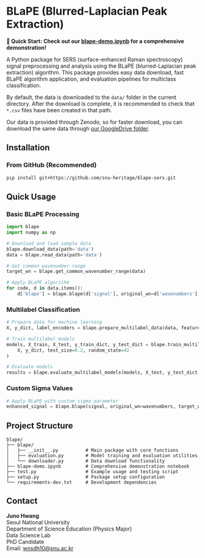 # BLaPE (Blurred-Laplacian Peak Extraction)

**🚀 Quick Start: Check out our [blape-demo.ipynb](./blape-demo.ipynb) for a comprehensive demonstration!**

A Python package for SERS (surface-enhanced Raman spectroscopy) signal preprocessing and analysis using the BLaPE (blurred-Laplacian peak extraction) algorithm. This package provides easy data download, fast BLaPE algorithm application, and evaluation pipelines for multiclass classification.

By default, the data is downloaded to the `data/` folder in the current directory. After the download is complete, it is recommended to check that `*.csv` files have been created in that path.

Our data is provided through Zenodo, so for faster download, you can download the same data through [our GoogleDrive folder](https://drive.google.com/drive/folders/1o4CAkfUIpgeqJb1EIK4ruCsm3VMHinA5?usp=drive_link).

## Installation

### From GitHub (Recommended)

```bash
pip install git+https://github.com/snu-heritage/blape-sers.git
```

## Quick Usage

### Basic BLaPE Processing

```python
import blape
import numpy as np

# Download and load sample data
blape.download_data(path='data')
data = blape.read_data(path='data')

# Get common wavenumber range
target_wn = blape.get_common_wavenumber_range(data)

# Apply BLaPE algorithm
for code, d in data.items():
    d['blape'] = blape.blape(d['signal'], original_wn=d['wavenumbers'], target_wn=target_wn)
```

### Multilabel Classification

```python
# Prepare data for machine learning
X, y_dict, label_encoders = blape.prepare_multilabel_data(data, feature_key='blape')

# Train multilabel models
models, X_train, X_test, y_train_dict, y_test_dict = blape.train_multilabel_models(
    X, y_dict, test_size=0.2, random_state=42
)

# Evaluate models
results = blape.evaluate_multilabel_models(models, X_test, y_test_dict, label_encoders)
```

### Custom Sigma Values

```python
# Apply BLaPE with custom sigma parameter
enhanced_signal = blape.blape(signal, original_wn=wavenumbers, target_wn=target_wn, sigma=30)
```

## Project Structure

```
blape/
├── blape/
│   ├── __init__.py          # Main package with core functions
│   ├── evaluation.py        # Model training and evaluation utilities
│   └── downloader.py        # Data download functionality
├── blape-demo.ipynb         # Comprehensive demonstration notebook
├── test.py                  # Example usage and testing script
├── setup.py                 # Package setup configuration
└── requirements-dev.txt     # Development dependencies
```

## Contact

**Juno Hwang**  
Seoul National University  
Department of Science Education (Physics Major)  
Data Science Lab  
PhD Candidate  
Email: wnsdh10@snu.ac.kr